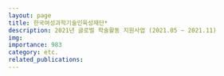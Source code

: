 ```yaml
---
layout: page
title: 한국여성과학기술인육성재단*
description: 2021년 글로벌 학술활동 지원사업 (2021.05 ~ 2021.11)
img: 
importance: 983
category: etc.
related_publications:
---
```


